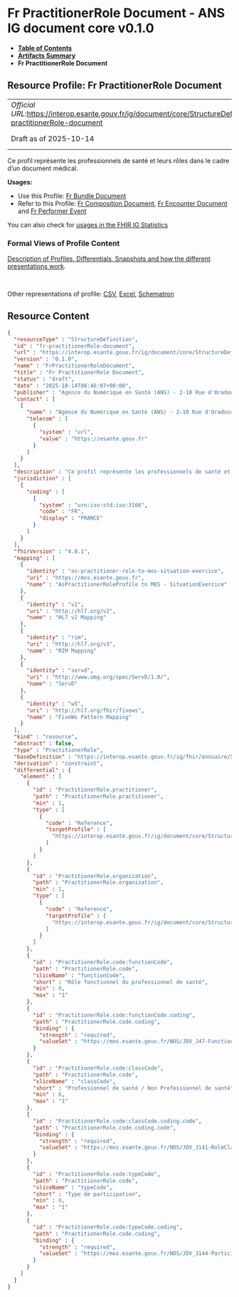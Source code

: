 # Fr PractitionerRole Document - ANS IG document core v0.1.0

* [**Table of Contents**](toc.md)
* [**Artifacts Summary**](artifacts.md)
* **Fr PractitionerRole Document**

## Resource Profile: Fr PractitionerRole Document 

| | |
| :--- | :--- |
| *Official URL*:https://interop.esante.gouv.fr/ig/document/core/StructureDefinition/fr-practitionerRole-document | *Version*:0.1.0 |
| Draft as of 2025-10-14 | *Computable Name*:FrPractitionerRoleDocument |

 
Ce profil représente les professionnels de santé et leurs rôles dans le cadre d’un document médical. 

**Usages:**

* Use this Profile: [Fr Bundle Document](StructureDefinition-fr-bundle-document.md)
* Refer to this Profile: [Fr Composition Document](StructureDefinition-fr-composition-document.md), [Fr Encounter Document](StructureDefinition-fr-encounter-document.md) and [Fr Performer Event](StructureDefinition-fr-performer-event.md)

You can also check for [usages in the FHIR IG Statistics](https://packages2.fhir.org/xig/ans.document.fr.core|current/StructureDefinition/fr-practitionerRole-document)

### Formal Views of Profile Content

 [Description of Profiles, Differentials, Snapshots and how the different presentations work](http://build.fhir.org/ig/FHIR/ig-guidance/readingIgs.html#structure-definitions). 

 

Other representations of profile: [CSV](StructureDefinition-fr-practitionerRole-document.csv), [Excel](StructureDefinition-fr-practitionerRole-document.xlsx), [Schematron](StructureDefinition-fr-practitionerRole-document.sch) 



## Resource Content

```json
{
  "resourceType" : "StructureDefinition",
  "id" : "fr-practitionerRole-document",
  "url" : "https://interop.esante.gouv.fr/ig/document/core/StructureDefinition/fr-practitionerRole-document",
  "version" : "0.1.0",
  "name" : "FrPractitionerRoleDocument",
  "title" : "Fr PractitionerRole Document",
  "status" : "draft",
  "date" : "2025-10-14T08:46:07+00:00",
  "publisher" : "Agence du Numérique en Santé (ANS) - 2-10 Rue d'Oradour-sur-Glane, 75015 Paris",
  "contact" : [
    {
      "name" : "Agence du Numérique en Santé (ANS) - 2-10 Rue d'Oradour-sur-Glane, 75015 Paris",
      "telecom" : [
        {
          "system" : "url",
          "value" : "https://esante.gouv.fr"
        }
      ]
    }
  ],
  "description" : "Ce profil représente les professionnels de santé et leurs rôles dans le cadre d'un document médical.",
  "jurisdiction" : [
    {
      "coding" : [
        {
          "system" : "urn:iso:std:iso:3166",
          "code" : "FR",
          "display" : "FRANCE"
        }
      ]
    }
  ],
  "fhirVersion" : "4.0.1",
  "mapping" : [
    {
      "identity" : "as-practitioner-role-to-mos-situation-exercice",
      "uri" : "https://mos.esante.gouv.fr",
      "name" : "AsPractitionerRoleProfile to MOS - SituationExercice"
    },
    {
      "identity" : "v2",
      "uri" : "http://hl7.org/v2",
      "name" : "HL7 v2 Mapping"
    },
    {
      "identity" : "rim",
      "uri" : "http://hl7.org/v3",
      "name" : "RIM Mapping"
    },
    {
      "identity" : "servd",
      "uri" : "http://www.omg.org/spec/ServD/1.0/",
      "name" : "ServD"
    },
    {
      "identity" : "w5",
      "uri" : "http://hl7.org/fhir/fivews",
      "name" : "FiveWs Pattern Mapping"
    }
  ],
  "kind" : "resource",
  "abstract" : false,
  "type" : "PractitionerRole",
  "baseDefinition" : "https://interop.esante.gouv.fr/ig/fhir/annuaire/StructureDefinition/as-practitionerrole",
  "derivation" : "constraint",
  "differential" : {
    "element" : [
      {
        "id" : "PractitionerRole.practitioner",
        "path" : "PractitionerRole.practitioner",
        "min" : 1,
        "type" : [
          {
            "code" : "Reference",
            "targetProfile" : [
              "https://interop.esante.gouv.fr/ig/document/core/StructureDefinition/fr-practitioner-document"
            ]
          }
        ]
      },
      {
        "id" : "PractitionerRole.organization",
        "path" : "PractitionerRole.organization",
        "min" : 1,
        "type" : [
          {
            "code" : "Reference",
            "targetProfile" : [
              "https://interop.esante.gouv.fr/ig/document/core/StructureDefinition/fr-organization-document"
            ]
          }
        ]
      },
      {
        "id" : "PractitionerRole.code:functionCode",
        "path" : "PractitionerRole.code",
        "sliceName" : "functionCode",
        "short" : "Rôle fonctionnel du professionnel de santé",
        "min" : 0,
        "max" : "1"
      },
      {
        "id" : "PractitionerRole.code:functionCode.coding",
        "path" : "PractitionerRole.code.coding",
        "binding" : {
          "strength" : "required",
          "valueSet" : "https://mos.esante.gouv.fr/NOS/JDV_J47-FunctionCode-CISIS/FHIR/JDV-J47-FunctionCode-CISIS"
        }
      },
      {
        "id" : "PractitionerRole.code:classCode",
        "path" : "PractitionerRole.code",
        "sliceName" : "classCode",
        "short" : "Professionnel de santé / Non Professionnel de santé",
        "min" : 0,
        "max" : "1"
      },
      {
        "id" : "PractitionerRole.code:classCode.coding.code",
        "path" : "PractitionerRole.code.coding.code",
        "binding" : {
          "strength" : "required",
          "valueSet" : "https://mos.esante.gouv.fr/NOS/JDV_J141-RoleClass-CISIS/FHIR/JDV-J141-RoleClass-CISIS"
        }
      },
      {
        "id" : "PractitionerRole.code:typeCode",
        "path" : "PractitionerRole.code",
        "sliceName" : "typeCode",
        "short" : "Type de participation",
        "min" : 0,
        "max" : "1"
      },
      {
        "id" : "PractitionerRole.code:typeCode.coding",
        "path" : "PractitionerRole.code.coding",
        "binding" : {
          "strength" : "required",
          "valueSet" : "https://mos.esante.gouv.fr/NOS/JDV_J144-ParticipationType-CISIS/FHIR/JDV-J144-ParticipationType-CISIS"
        }
      }
    ]
  }
}

```
